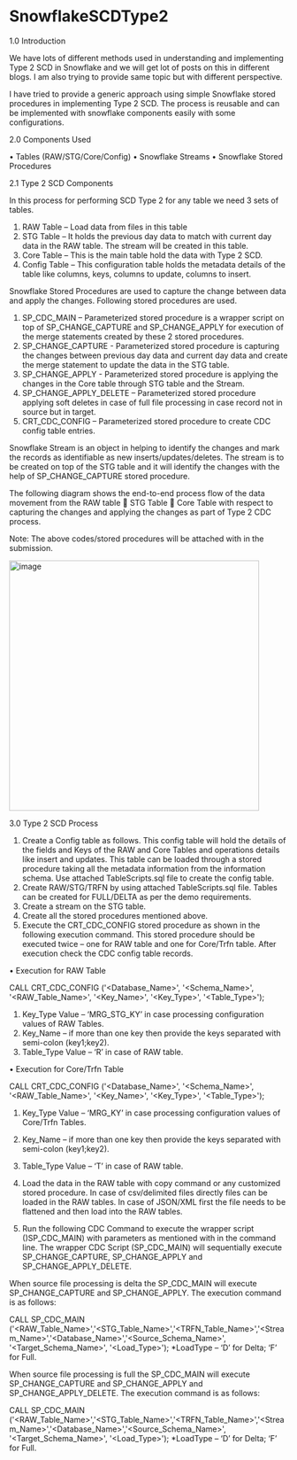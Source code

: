 # SnowflakeSCDType2

1.0	Introduction

We have lots of different methods used in understanding and implementing Type 2 SCD in Snowflake and we will get lot of posts on this in different blogs. I am also trying to provide same topic but with different perspective.

I have tried to provide a generic approach using simple Snowflake stored procedures in implementing Type 2 SCD. The process is reusable and can be implemented with snowflake components easily with some configurations.

2.0	Components Used

•	Tables (RAW/STG/Core/Config)
•	Snowflake Streams
•	Snowflake Stored Procedures

2.1	 Type 2 SCD Components

In this process for performing SCD Type 2 for any table we need 3 sets of tables.

  1.	RAW Table – Load data from files in this table
  2.	STG Table – It holds the previous day data to match with current day data in the RAW table. The stream will be created in this table.
  3.	Core Table – This is the main table hold the data with Type 2 SCD.
  4.	Config Table – This configuration table holds the metadata details of the table like columns, keys, columns to update, columns to insert.

Snowflake Stored Procedures are used to capture the change between data and apply the changes. Following stored procedures are used.

1.	SP_CDC_MAIN – Parameterized stored procedure is a wrapper script on top of SP_CHANGE_CAPTURE and SP_CHANGE_APPLY for execution of the merge statements created by these 2 stored procedures.
2.	SP_CHANGE_CAPTURE - Parameterized stored procedure is capturing the changes between previous day data and current day data and create the merge statement to update the data in the STG table.
3.	SP_CHANGE_APPLY - Parameterized stored procedure is applying the changes in the Core table through STG table and the Stream.
4.	SP_CHANGE_APPLY_DELETE – Parameterized stored procedure applying soft deletes in case of full file processing in case record not in source but in target.
5.	CRT_CDC_CONFIG – Parameterized stored procedure to create CDC config table entries.

Snowflake Stream is an object in helping to identify the changes and mark the records as identifiable as new inserts/updates/deletes. The stream is to be created on top of the STG table and it will identify the changes with the help of SP_CHANGE_CAPTURE stored procedure.

The following diagram shows the end-to-end process flow of the data movement from the RAW table  STG Table  Core Table with respect to capturing the changes and applying the changes as part of Type 2 CDC process.

Note: The above codes/stored procedures will be attached with in the submission.

<img width="452" alt="image" src="https://github.com/mukhopadhyay000/SnowflakeSCDType2/assets/31094004/f763e59d-13d6-4907-9d5d-c14a4bfdbd69">

3.0	Type 2 SCD Process

1.	Create a Config table as follows. This config table will hold the details of the fields and Keys of the RAW and Core Tables and operations details like insert and updates. This table can be loaded through a stored procedure taking all the metadata information from the information schema. Use attached TableScripts.sql file to create the config table. 
2.	Create RAW/STG/TRFN by using attached TableScripts.sql file. Tables can be created for FULL/DELTA as per the demo requirements.
3.	Create a stream on the STG table.
4.	Create all the stored procedures mentioned above.
5.	Execute the CRT_CDC_CONFIG stored procedure as shown in the following execution command. This stored procedure should be executed twice – one for RAW table and one for Core/Trfn table. After execution check the CDC config table records. 

•	Execution for RAW Table

CALL CRT_CDC_CONFIG ('<Database_Name>', '<Schema_Name>', '<RAW_Table_Name>', '<Key_Name>', '<Key_Type>', '<Table_Type>');

  1.	Key_Type Value – ‘MRG_STG_KY’ in case processing configuration values of RAW Tables.
  2.	Key_Name – if more than one key then provide the keys separated with semi-colon (key1;key2).
  3.	Table_Type Value – ‘R’ in case of RAW table.

•	Execution for Core/Trfn Table

CALL CRT_CDC_CONFIG ('<Database_Name>', '<Schema_Name>', '<RAW_Table_Name>', '<Key_Name>', '<Key_Type>', '<Table_Type>');

  1.	Key_Type Value – ‘MRG_KY’ in case processing configuration values of Core/Trfn Tables.
  2.	Key_Name – if more than one key then provide the keys separated with semi-colon (key1;key2).
  3.	Table_Type Value – ‘T’ in case of RAW table.


6.	Load the data in the RAW table with copy command or any customized stored procedure. In case of csv/delimited files directly files can be loaded in the RAW tables. In case of JSON/XML first the file needs to be flattened and then load into the RAW tables.
7.	Run the following CDC Command to execute the wrapper script ()SP_CDC_MAIN) with parameters as mentioned with in the command line. The wrapper CDC Script (SP_CDC_MAIN) will sequentially execute SP_CHANGE_CAPTURE, SP_CHANGE_APPLY and SP_CHANGE_APPLY_DELETE.

When source file processing is delta the SP_CDC_MAIN will execute SP_CHANGE_CAPTURE and SP_CHANGE_APPLY. The execution command is as follows:

CALL SP_CDC_MAIN ('<RAW_Table_Name>','<STG_Table_Name>','<TRFN_Table_Name>','<Stream_Name>','<Database_Name>','<Source_Schema_Name>', '<Target_Schema_Name>', '<Load_Type>');
*LoadType – ‘D’ for Delta; ‘F’ for Full.

When source file processing is full the SP_CDC_MAIN will execute SP_CHANGE_CAPTURE and SP_CHANGE_APPLY and SP_CHANGE_APPLY_DELETE. The execution command is as follows:

CALL SP_CDC_MAIN ('<RAW_Table_Name>','<STG_Table_Name>','<TRFN_Table_Name>','<Stream_Name>','<Database_Name>','<Source_Schema_Name>', '<Target_Schema_Name>', '<Load_Type>');
*LoadType – ‘D’ for Delta; ‘F’ for Full.

